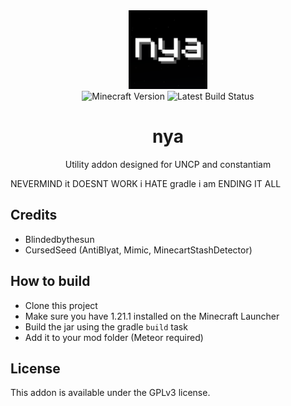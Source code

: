 <div align="center">
    <img src="/src/main/resources/assets/nya/icon.png" alt="logo" width="25%"/>
    <br>
    <img src="https://img.shields.io/badge/Minecraft%20Version-1.21.1-violet" alt="Minecraft Version">
	<img src="https://img.shields.io/github/actions/workflow/status/blindedbythesun/nya/dev_build.yml" alt="Latest Build Status">
	<h1>nya</h1>
	<p>Utility addon designed for UNCP and constantiam</p>
</div>

NEVERMIND
it DOESNT WORK
i HATE gradle
i am ENDING IT ALL


## Credits

- Blindedbythesun
- CursedSeed (AntiBlyat, Mimic, MinecartStashDetector)

## How to build

- Clone this project
- Make sure you have 1.21.1 installed on the Minecraft Launcher
- Build the jar using the gradle `build` task
- Add it to your mod folder (Meteor required)

## License

This addon is available under the GPLv3 license.

